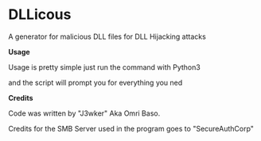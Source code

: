 # DLLicous
A generator for malicious DLL files for DLL Hijacking attacks

**Usage**

Usage is pretty simple just run the command with Python3 

and the script will prompt you for everything you ned

**Credits**

Code was written by "J3wker" Aka Omri Baso.

Credits for the SMB Server used in the program goes to "SecureAuthCorp"
